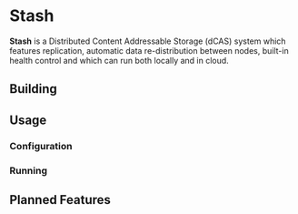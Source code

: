 # Stash

**Stash** is a Distributed Content Addressable Storage (dCAS) system which features replication, automatic data re-distribution between nodes, built-in health control and which can run both locally and in cloud.

## Building

## Usage

### Configuration

### Running

## Planned Features